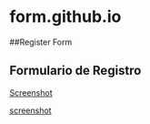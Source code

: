 # form.github.io
##Register Form

## Formulario de Registro

[Screenshot](./assets/logoEk.jpg)

[screenshot](./assets/registerForm.png)

